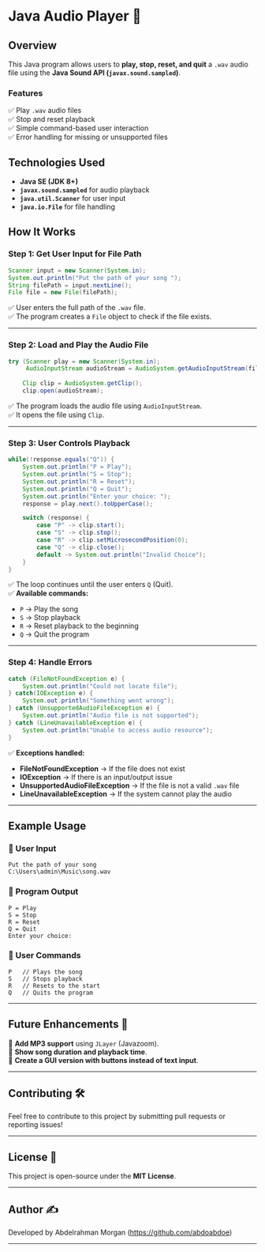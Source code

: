 # Java Audio Player 🎵

## Overview
This Java program allows users to **play, stop, reset, and quit** a `.wav` audio file using the **Java Sound API (`javax.sound.sampled`)**.

### Features
✅ Play `.wav` audio files  
✅ Stop and reset playback  
✅ Simple command-based user interaction  
✅ Error handling for missing or unsupported files  

## Technologies Used
- **Java SE (JDK 8+)**
- **`javax.sound.sampled`** for audio playback
- **`java.util.Scanner`** for user input
- **`java.io.File`** for file handling

## How It Works

### Step 1: Get User Input for File Path
```java
Scanner input = new Scanner(System.in);
System.out.println("Put the path of your song ");
String filePath = input.nextLine();
File file = new File(filePath);
```
✅ User enters the full path of the `.wav` file.  
✅ The program creates a `File` object to check if the file exists.  

---

### Step 2: Load and Play the Audio File
```java
try (Scanner play = new Scanner(System.in);
     AudioInputStream audioStream = AudioSystem.getAudioInputStream(file)) {
    
    Clip clip = AudioSystem.getClip();
    clip.open(audioStream);
```
✅ The program loads the audio file using `AudioInputStream`.  
✅ It opens the file using `Clip`.  

---

### Step 3: User Controls Playback
```java
while(!response.equals("Q")) {
    System.out.println("P = Play");
    System.out.println("S = Stop");
    System.out.println("R = Reset");
    System.out.println("Q = Quit");
    System.out.println("Enter your choice: ");
    response = play.next().toUpperCase();

    switch (response) {
        case "P" -> clip.start();
        case "S" -> clip.stop();
        case "R" -> clip.setMicrosecondPosition(0);
        case "Q" -> clip.close();
        default -> System.out.println("Invalid Choice");
    }
}
```
✅ The loop continues until the user enters `Q` (Quit).  
✅ **Available commands:**
- `P` → Play the song
- `S` → Stop playback
- `R` → Reset playback to the beginning
- `Q` → Quit the program

---

### Step 4: Handle Errors
```java
catch (FileNotFoundException e) {
    System.out.println("Could not locate file");
} catch(IOException e) {
    System.out.println("Something went wrong");
} catch (UnsupportedAudioFileException e) {
    System.out.println("Audio file is not supported");
} catch (LineUnavailableException e) {
    System.out.println("Unable to access audio resource");
}
```
✅ **Exceptions handled:**  
- **FileNotFoundException** → If the file does not exist
- **IOException** → If there is an input/output issue
- **UnsupportedAudioFileException** → If the file is not a valid `.wav` file
- **LineUnavailableException** → If the system cannot play the audio

---

## Example Usage
### **📌 User Input**
```
Put the path of your song
C:\Users\admin\Music\song.wav
```

### **📌 Program Output**
```
P = Play
S = Stop
R = Reset
Q = Quit
Enter your choice:
```

### **📌 User Commands**
```
P   // Plays the song
S   // Stops playback
R   // Resets to the start
Q   // Quits the program
```

---

## Future Enhancements 🚀
🔹 **Add MP3 support** using `JLayer` (Javazoom).  
🔹 **Show song duration and playback time**.  
🔹 **Create a GUI version with buttons instead of text input**.  

---

## Contributing 🛠️
Feel free to contribute to this project by submitting pull requests or reporting issues!

---

## License 📜
This project is open-source under the **MIT License**.

---

## Author ✍️
Developed by Abdelrahman Morgan (https://github.com/abdoabdoe)

---

